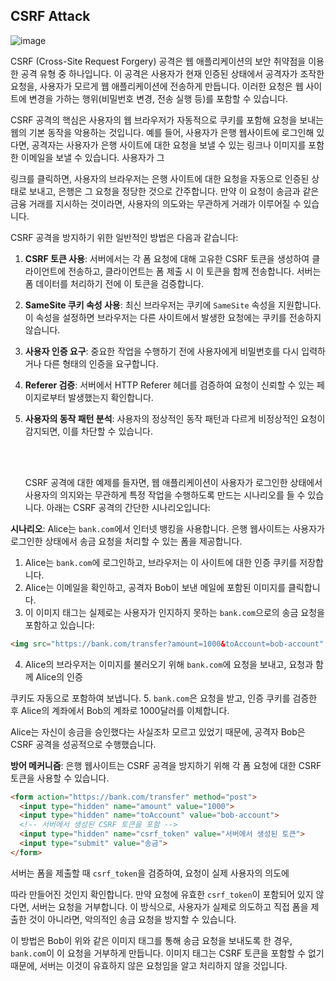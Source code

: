 ## CSRF Attack

![image](https://github.com/bamjun/blog/assets/21354840/e9eab557-8744-420a-be63-f25abf68843a)


CSRF (Cross-Site Request Forgery) 공격은 웹 애플리케이션의 보안 취약점을 이용한 공격 유형 중 하나입니다. 이 공격은 사용자가 현재 인증된 상태에서 공격자가 조작한 요청을, 사용자가 모르게 웹 애플리케이션에 전송하게 만듭니다. 이러한 요청은 웹 사이트에 변경을 가하는 행위(비밀번호 변경, 전송 실행 등)를 포함할 수 있습니다.

CSRF 공격의 핵심은 사용자의 웹 브라우저가 자동적으로 쿠키를 포함해 요청을 보내는 웹의 기본 동작을 악용하는 것입니다. 예를 들어, 사용자가 은행 웹사이트에 로그인해 있다면, 공격자는 사용자가 은행 사이트에 대한 요청을 보낼 수 있는 링크나 이미지를 포함한 이메일을 보낼 수 있습니다. 사용자가 그

링크를 클릭하면, 사용자의 브라우저는 은행 사이트에 대한 요청을 자동으로 인증된 상태로 보내고, 은행은 그 요청을 정당한 것으로 간주합니다. 만약 이 요청이 송금과 같은 금융 거래를 지시하는 것이라면, 사용자의 의도와는 무관하게 거래가 이루어질 수 있습니다.

CSRF 공격을 방지하기 위한 일반적인 방법은 다음과 같습니다:

1. **CSRF 토큰 사용**: 서버에서는 각 폼 요청에 대해 고유한 CSRF 토큰을 생성하여 클라이언트에 전송하고, 클라이언트는 폼 제출 시 이 토큰을 함께 전송합니다. 서버는 폼 데이터를 처리하기 전에 이 토큰을 검증합니다.

2. **SameSite 쿠키 속성 사용**: 최신 브라우저는 쿠키에 `SameSite` 속성을 지원합니다. 이 속성을 설정하면 브라우저는 다른 사이트에서 발생한 요청에는 쿠키를 전송하지 않습니다.

3. **사용자 인증 요구**: 중요한 작업을 수행하기 전에 사용자에게 비밀번호를 다시 입력하거나 다른 형태의 인증을 요구합니다.

4. **Referer 검증**: 서버에서 HTTP Referer 헤더를 검증하여 요청이 신뢰할 수 있는 페이지로부터 발생했는지 확인합니다.

5. **사용자의 동작 패턴 분석**: 사용자의 정상적인 동작 패턴과 다르게 비정상적인 요청이 감지되면, 이를 차단할 수 있습니다.

   <br>
   <br>

   CSRF 공격에 대한 예제를 들자면, 웹 애플리케이션이 사용자가 로그인한 상태에서 사용자의 의지와는 무관하게 특정 작업을 수행하도록 만드는 시나리오를 들 수 있습니다. 아래는 CSRF 공격의 간단한 시나리오입니다:

**시나리오**:
Alice는 `bank.com`에서 인터넷 뱅킹을 사용합니다. 은행 웹사이트는 사용자가 로그인한 상태에서 송금 요청을 처리할 수 있는 폼을 제공합니다.

1. Alice는 `bank.com`에 로그인하고, 브라우저는 이 사이트에 대한 인증 쿠키를 저장합니다.
2. Alice는 이메일을 확인하고, 공격자 Bob이 보낸 메일에 포함된 이미지를 클릭합니다.
3. 이 이미지 태그는 실제로는 사용자가 인지하지 못하는 `bank.com`으로의 송금 요청을 포함하고 있습니다:

```html
<img src="https://bank.com/transfer?amount=1000&toAccount=bob-account" style="display:none;">
```

4. Alice의 브라우저는 이미지를 불러오기 위해 `bank.com`에 요청을 보내고, 요청과 함께 Alice의 인증

쿠키도 자동으로 포함하여 보냅니다.
5. `bank.com`은 요청을 받고, 인증 쿠키를 검증한 후 Alice의 계좌에서 Bob의 계좌로 1000달러를 이체합니다.

Alice는 자신이 송금을 승인했다는 사실조차 모르고 있었기 때문에, 공격자 Bob은 CSRF 공격을 성공적으로 수행했습니다.

**방어 메커니즘**:
은행 웹사이트는 CSRF 공격을 방지하기 위해 각 폼 요청에 대한 CSRF 토큰을 사용할 수 있습니다.

```html
<form action="https://bank.com/transfer" method="post">
  <input type="hidden" name="amount" value="1000">
  <input type="hidden" name="toAccount" value="bob-account">
  <!-- 서버에서 생성된 CSRF 토큰을 포함 -->
  <input type="hidden" name="csrf_token" value="서버에서 생성된 토큰">
  <input type="submit" value="송금">
</form>
```

서버는 폼을 제출할 때 `csrf_token`을 검증하여, 요청이 실제 사용자의 의도에

따라 만들어진 것인지 확인합니다. 만약 요청에 유효한 `csrf_token`이 포함되어 있지 않다면, 서버는 요청을 거부합니다. 이 방식으로, 사용자가 실제로 의도하고 직접 폼을 제출한 것이 아니라면, 악의적인 송금 요청을 방지할 수 있습니다.

이 방법은 Bob이 위와 같은 이미지 태그를 통해 송금 요청을 보내도록 한 경우, `bank.com`이 이 요청을 거부하게 만듭니다. 이미지 태그는 CSRF 토큰을 포함할 수 없기 때문에, 서버는 이것이 유효하지 않은 요청임을 알고 처리하지 않을 것입니다.
